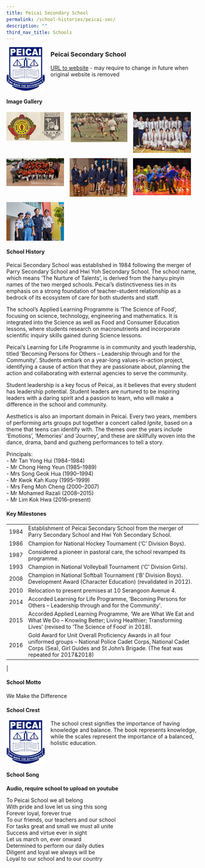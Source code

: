 ```yaml
---
title: Peicai Secondary School
permalink: /school-histories/peicai-sec/
description: ""
third_nav_title: Schools
---
```

<img src="/images/peicaisec1.jpg" style="width:20%;margin-right:15px;" align = "left">

### **Peicai Secondary School**
[URL to website](https://www.peicaisec.moe.edu.sg/) - may require to change in future when original website is removed

<br clear="left">

#### **Image Gallery**

<p><a href="/images/peicaisec2.jpg">  
<img src="/images/peicaisec2.jpg" style="width:30%;margin-right:15px;" align = "left">
</a></p>

<p><a href="/images/peicaisec3.jpg">  
<img src="/images/peicaisec3.jpg" style="width:30%;margin-right:15px;" align = "left">
</a></p>

<p><a href="/images/peicaisec4.jpg">  
<img src="/images/peicaisec4.jpg" style="width:30%;margin-right:15px;" align = "left">
</a></p>

<br clear="left">

<p><a href="/images/peicaisec5.jpg">  
<img src="/images/peicaisec5.jpg" style="width:30%;margin-right:15px;" align = "left">
</a></p>

<p><a href="/images/peicaisec6.jpg">  
<img src="/images/peicaisec6.jpg" style="width:30%;margin-right:15px;" align = "left">
</a></p>

<p><a href="/images/peicaisec7.jpg">  
<img src="/images/peicaisec7.jpg" style="width:30%;margin-right:15px;" align = "left">
</a></p>

<br clear="left">

<p><a href="/images/peicaisec8.jpg">  
<img src="/images/peicaisec8.jpg" style="width:30%;margin-right:15px;" align = "left">
</a></p>

<br clear="left">

#### **School History**
Peicai Secondary School was established in 1984 following the merger of Parry Secondary School and Hwi Yoh Secondary School. The school name, which means ‘The Nurture of Talents’, is derived from the hanyu pinyin names of the two merged schools. Peicai’s distinctiveness lies in its emphasis on a strong foundation of teacher–student relationship as a bedrock of its ecosystem of care for both students and staff.

The school’s Applied Learning Programme is ‘The Science of Food’, focusing on science, technology, engineering and mathematics. It is integrated into the Science as well as Food and Consumer Education lessons, where students research on macronutrients and incorporate scientific inquiry skills gained during Science lessons.

Peicai’s Learning for Life Programme is in community and youth leadership, titled ‘Becoming Persons for Others – Leadership through and for the Community’. Students embark on a year-long values-in-action project, identifying a cause of action that they are passionate about, planning the action and collaborating with external agencies to serve the community.

Student leadership is a key focus of Peicai, as it believes that every student has leadership potential. Student leaders are nurtured to be inspiring leaders with a daring spirit and a passion to learn, who will make a difference in the school and community.

Aesthetics is also an important domain in Peicai. Every two years, members of performing arts groups put together a concert called _Ignite_, based on a theme that teens can identify with. The themes over the years include ‘Emotions’, ‘Memories’ and ‘Journey’, and these are skillfully woven into the dance, drama, band and guzheng performances to tell a story.

Principals:<br>
\- Mr Tan Yong Hui (1984–1984) <br>
\- Mr Chong Heng Yeun (1985–1989)<br>
\- Mrs Song Geok Hua (1990–1994)<br>
\- Mr Kwok Kah Kuoy (1995–1999)<br>
\- Mrs Feng Moh Cheng (2000–2007)<br>
\- Mr Mohamed Razali (2008–2015)<br>
\- Mr Lim Kok Hwa (2016–present)

#### **Key Milestones**

|  |  |
|:---:|---|
| 1984 | Establishment of Peicai Secondary School from the merger of Parry Secondary School and Hwi Yoh Secondary School. |
| 1986 | Champion for National Hockey Tournament (‘C’ Division Boys). |
| 1987 | Considered a pioneer in pastoral care, the school revamped its programme. |
| 1993 | Champion in National Volleyball Tournament (‘C’ Division Girls). |
| 2008 | Champion in National Softball Tournament (‘B’ Division Boys). Development Award (Character Education) (revalidated in 2012). |
| 2010 | Relocation to present premises at 10 Serangoon Avenue 4. |
| 2014 | Accorded Learning for Life Programme, ‘Becoming Persons for Others – Leadership through and for the Community’. |
| 2015 | Accorded Applied Learning Programme, ‘We are What We Eat and What We Do – Knowing Better; Living Healthier; Transforming Lives’ (revised to ‘The Science of Food’ in 2018). |
| 2016 | Gold Award for Unit Overall Proficiency Awards in all four uniformed groups – National Police Cadet Corps, National Cadet Corps (Sea), Girl Guides and St John’s Brigade. (The feat was repeated for 2017&2018) |
|

#### **School Motto**
We Make the Difference

#### **School Crest**
<img src="/images/peicaisec1.jpg" style="width:20%;margin-right:15px;" align = "left">

The school crest signifies the importance of having knowledge and balance. The book represents knowledge, while the scales represent the importance of a balanced, holistic education.

<br clear="left">

#### **School Song**
**Audio, require school to upload on youtube**

To Peicai School we all belong<br>
With pride and love let us sing this song<br>
Forever loyal, forever true<br>
To our friends, our teachers and our school<br>
For tasks great and small we must all unite<br>
Success and virtue ever in sight<br>
Let us march on, ever onward<br>
Determined to perform our daily duties<br>
Diligent and loyal we always will be<br>
Loyal to our school and to our country
